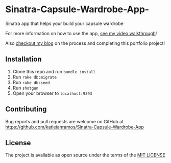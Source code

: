 # Sinatra-Capsule-Wardrobe-App-
Sinatra app that helps your build your capsule wardrobe

For more information on how to use the app, [see my video walkthrough]()!

Also [checkout my blog](http://katleiahcodes.com/sinatra_capsule_wardrobe_app) on the process and completing this portfolio project!

## Installation

1. Clone this repo and run `bundle install`
2. Run `rake db:migrate`
3. Run `rake db:seed`
4. Run `shotgun`
4. Open your browser to `localhost:9393`

## Contributing

Bug reports and pull requests are welcome on GitHub at https://github.com/katleiahramos/Sinatra-Capsule-Wardrobe-App

## License

The project is available as open source under the terms of the [MIT LICENSE](https://opensource.org/licenses/MIT)
